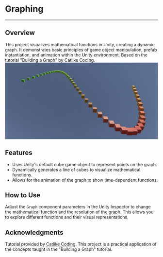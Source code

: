 ﻿# Graphing

---
## Overview

This project visualizes mathematical functions in Unity, creating a dynamic graph. It demonstrates basic principles of game object manipulation, prefab instantiation, and animation within the Unity environment. Based on the tutorial "Building a Graph" by Catlike Coding.
![tutorial-image.jpg](tutorial-image.jpg)

## Features

- Uses Unity's default cube game object to represent points on the graph.
- Dynamically generates a line of cubes to visualize mathematical functions.
- Allows for the animation of the graph to show time-dependent functions.

## How to Use

Adjust the `Graph` component parameters in the Unity Inspector to change the mathematical function and the resolution of the graph. This allows you to explore different functions and their visual representations.

## Acknowledgments

Tutorial provided by [Catlike Coding](https://catlikecoding.com/unity/tutorials/basics/building-a-graph/). This project is a practical application of the concepts taught in the "Building a Graph" tutorial.